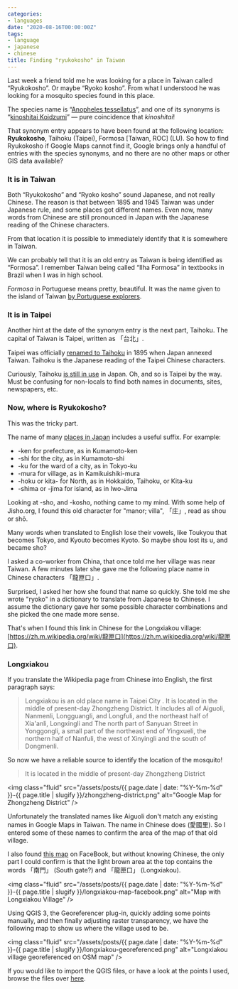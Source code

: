 ```yaml
---
categories:
- languages
date: "2020-08-16T00:00:00Z"
tags:
- language
- japanese
- chinese
title: Finding "ryukokosho" in Taiwan
---
```


Last week a friend told me he was looking for a place in Taiwan called “Ryukokosho”.
Or maybe “Ryoko kosho”. From what I understood he was looking for a mosquito species
found in this place.

The species name is “[Anopheles tessellatus](https://en.wikipedia.org/wiki/Anopheles_tessellatus)”,
and one of its synonyms is “[kinoshitai Koidzumi](http://www.mosquitocatalog.org/taxon_descr.aspx?ID=20899)” — pure
coincidence that _kinoshitai_!

That synonym entry appears to have been found at the following location:
**Ryukokosho**, Taihoku (Taipei), Formosa [Taiwan, ROC] (LU). So how to find
Ryukokosho if Google Maps cannot find it, Google brings only a handful of
entries with the species synonyms, and no there are no other maps or other
GIS data available?

<!--more-->

### It is in Taiwan

Both “Ryukokosho” and “Ryoko kosho” sound Japanese, and not really Chinese.
The reason is that between 1895 and 1945 Taiwan was under Japanese rule, and some
places got different names. Even now, many words from Chinese are still pronounced
in Japan with the Japanese reading of the Chinese characters.

From that location it is possible to immediately identify that it is somewhere in
Taiwan.

We can probably tell that it is an old entry as Taiwan is being identified as
“Formosa”. I remember Taiwan being called “Ilha Formosa” in textbooks in Brazil
when I was in high school.

_Formosa_ in Portuguese means pretty, beautiful. It was the name given
to the island of Taiwan [by Portuguese explorers](https://en.wikipedia.org/wiki/Taiwan).

### It is in Taipei

Another hint at the date of the synonym entry is the next part, Taihoku.
The capital of Taiwan is Taipei, written as 「台北」.

Taipei was officially [renamed to Taihoku](https://en.wikipedia.org/wiki/Taipei)
in 1895 when Japan annexed Taiwan. Taihoku is the Japanese reading of the Taipei
Chinese characters.

Curiously, Taihoku [is still in use](https://languagelog.ldc.upenn.edu/nll/?p=40072)
in Japan. Oh, and so is Taipei by the way. Must be confusing for non-locals to find
both names in documents, sites, newspapers, etc.

### Now, where is Ryukokosho?

This was the tricky part.

The name of many [places in Japan](https://en.wikipedia.org/wiki/Place_names_in_Japan)
includes a useful suffix. For example:

- -ken for prefecture, as in Kumamoto-ken
- -shi for the city, as in Kumamoto-shi
- -ku for the ward of a city, as in Tokyo-ku
- -mura for village, as in Kamikuishiki-mura
- -hoku or kita- for North, as in Hokkaido, Taihoku, or Kita-ku
- -shima or -jima for island, as in Iwo-Jima

Looking at -sho, and -kosho, nothing came to my mind. With some help of Jisho.org,
I found this old character for "manor; villa", 「庄」, read as shou or shō.

Many words when translated to English lose their vowels, like Toukyou that becomes
Tokyo, and Kyouto becomes Kyoto. So maybe shou lost its u, and became sho?

I asked a co-worker from China, that once told me her village was near Taiwan.
A few minutes later she gave me the following place name in
Chinese characters 「龍匣口」.

Surprised, I asked her how she found that name so quickly. She told me she wrote
"ryoko" in a dictionary to translate from Japanese to Chinese. I assume the dictionary
gave her some possible character combinations and she picked the one made
more sense.

That's when I found this link in Chinese for the Longxiakou
village: [https://zh.m.wikipedia.org/wiki/龍匣口](https://zh.m.wikipedia.org/wiki/龍匣口).

### Longxiakou

If you translate the Wikipedia page from Chinese into English, the first paragraph says:

>Longxiakou is an old place name in Taipei City . It is located in the middle of present-day
>Zhongzheng District. It includes all of Aiguoli, Nanmenli, Longguangli, and Longfuli, and
>the northeast half of Xia'anli, Longxingli and The north part of Sanyuan Street in Yonggongli,
>a small part of the northeast end of Yingxueli, the northern half of Nanfuli, the west of
>Xinyingli and the south of Dongmenli.

So now we have a reliable source to identify the location of the mosquito!

>It is located in the middle of present-day Zhongzheng District

<img class="fluid" src="/assets/posts/{{ page.date | date: "%Y-%m-%d" }}-{{ page.title | slugify }}/zhongzheng-district.png" alt="Google Map for Zhongzheng District" />

Unfortunately the translated names like Aiguoli don't match any existing names in Google Maps in Taiwan. The name
in Chinese does (愛國里). So I entered some of these names to confirm the area of the map of that old village.

I also found [this map](https://www.facebook.com/IntoChengNan/photos/a.357412827975944/508448539539038/?type=3&theater)
on FaceBook, but without knowing Chinese, the only part I could confirm is that
the light brown area at the top contains the words 「南門」 (South gate?) and 「龍匣口」 (Longxiakou).

<img class="fluid" src="/assets/posts/{{ page.date | date: "%Y-%m-%d" }}-{{ page.title | slugify }}/longxiakou-map-facebook.png" alt="Map with Longxiakou Village"  />

Using QGIS 3, the Georeferencer plug-in, quickly adding some points manually,
and then finally adjusting raster transparency, we have the following map to
show us where the village used to be.

<img class="fluid" src="/assets/posts/{{ page.date | date: "%Y-%m-%d" }}-{{ page.title | slugify }}/longxiakou-georeferenced.png" alt="Longxiakou village georeferenced on OSM map" />

If you would like to import the QGIS files, or have a look at the points I used,
browse the files over [here](https://github.com/kinow/kinoshita.eti.br/tree/master/assets/posts/2020-08-16-finding-ryukokosho-in-taiwan). 
